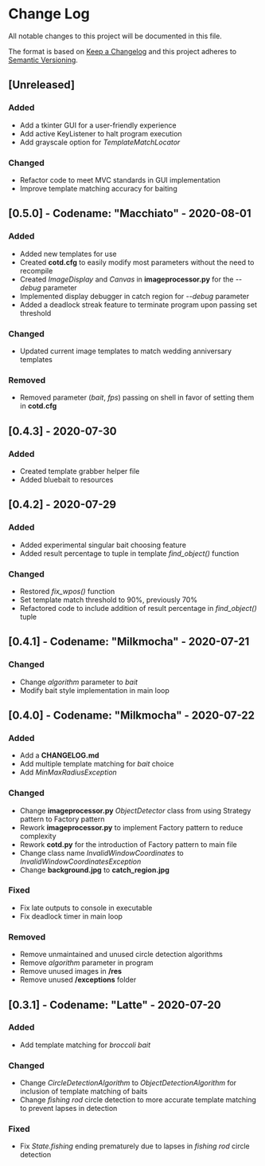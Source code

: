 # Change Log
All notable changes to this project will be documented in this file.
 
The format is based on [Keep a Changelog](http://keepachangelog.com/)
and this project adheres to [Semantic Versioning](http://semver.org/).

## [Unreleased]

### Added

- Add a tkinter GUI for a user-friendly experience
- Add active KeyListener to halt program execution
- Add grayscale option for *TemplateMatchLocator*

### Changed

- Refactor code to meet MVC standards in GUI implementation
- Improve template matching accuracy for baiting

## [0.5.0] - Codename: "Macchiato" - 2020-08-01

### Added

- Added new templates for use
- Created **cotd.cfg** to easily modify most parameters without the need to recompile
- Created *ImageDisplay* and *Canvas* in **imageprocessor.py** for the *--debug* parameter
- Implemented display debugger in catch region for *--debug* parameter
- Added a deadlock streak feature to terminate program upon passing set threshold

### Changed

- Updated current image templates to match wedding anniversary templates

### Removed

- Removed parameter (*bait*, *fps*) passing on shell in favor of setting them in **cotd.cfg**

## [0.4.3] - 2020-07-30

### Added

- Created template grabber helper file
- Added bluebait to resources 

## [0.4.2] - 2020-07-29

### Added

- Added experimental singular bait choosing feature
- Added result percentage to tuple in template *find_object()* function

### Changed

- Restored *fix_wpos()* function
- Set template match threshold to 90%, previously 70%
- Refactored code to include addition of result percentage in *find_object()* tuple

## [0.4.1] - Codename: "Milkmocha" - 2020-07-21

### Changed

- Change *algorithm* parameter to *bait*
- Modify bait style implementation in main loop
 
## [0.4.0] - Codename: "Milkmocha" - 2020-07-22
 
### Added

- Add a **CHANGELOG.md**
- Add multiple template matching for *bait* choice
- Add *MinMaxRadiusException*
 
### Changed

- Change **imageprocessor.py** *ObjectDetector* class from using Strategy pattern to Factory pattern
- Rework **imageprocessor.py** to implement Factory pattern to reduce complexity
- Rework **cotd.py** for the introduction of Factory pattern to main file
- Change class name *InvalidWindowCoordinates* to *InvalidWindowCoordinatesException*
- Change **background.jpg** to **catch_region.jpg**

### Fixed

- Fix late outputs to console in executable
- Fix deadlock timer in main loop
 
### Removed

- Remove unmaintained and unused circle detection algorithms
- Remove *algorithm* parameter in program
- Remove unused images in **/res**
- Remove unused **/exceptions** folder

 
## [0.3.1] - Codename: "Latte" - 2020-07-20
 
### Added

- Add template matching for *broccoli bait*
 
### Changed
  
- Change *CircleDetectionAlgorithm* to *ObjectDetectionAlgorithm* for inclusion of template matching of baits
- Change *fishing rod* circle detection to more accurate template matching to prevent lapses in detection
 
### Fixed
 
- Fix *State.fishing* ending prematurely due to lapses in *fishing rod* circle detection